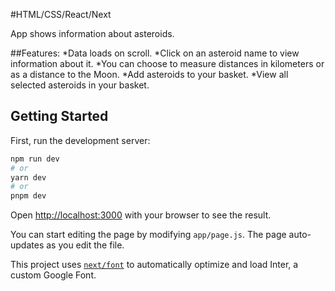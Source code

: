 #HTML/CSS/React/Next

App shows information about asteroids.

##Features:
*Data loads on scroll.
*Click on an asteroid name to view information about it. 
*You can choose to measure distances in kilometers or as a distance to the Moon.
*Add asteroids to your basket.
*View all selected asteroids in your basket.

## Getting Started

First, run the development server:

```bash
npm run dev
# or
yarn dev
# or
pnpm dev
```

Open [http://localhost:3000](http://localhost:3000) with your browser to see the result.

You can start editing the page by modifying `app/page.js`. The page auto-updates as you edit the file.

This project uses [`next/font`](https://nextjs.org/docs/basic-features/font-optimization) to automatically optimize and load Inter, a custom Google Font.

